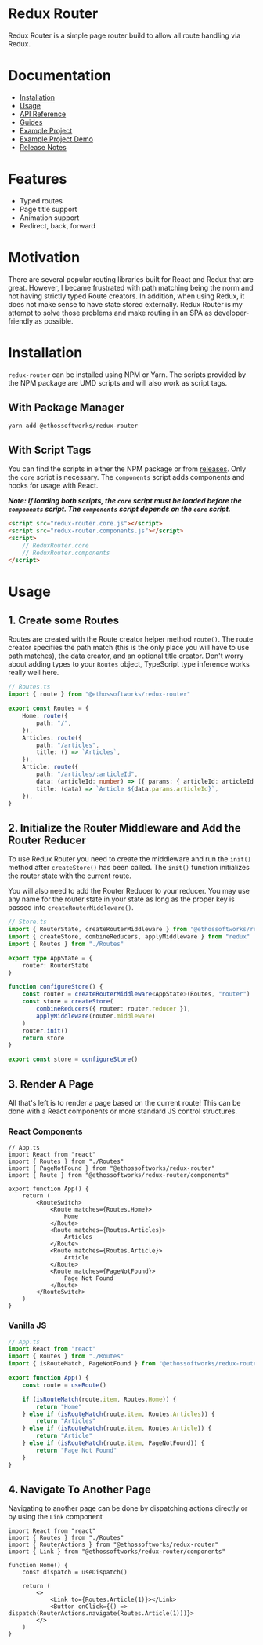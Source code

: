 # Redux Router

Redux Router is a simple page router build to allow all route handling via Redux.

# Documentation
- [Installation](#installation)
- [Usage](#usage)
- [API Reference](docs/api.md)
- [Guides](docs/guides.md)
- [Example Project](example/)
- [Example Project Demo](https://ethossoftworks.github.io/redux-router/example/index.html)
- [Release Notes](docs/release-notes.md)

# Features
- Typed routes
- Page title support
- Animation support
- Redirect, back, forward

# Motivation
There are several popular routing libraries built for React and Redux that are great. However, I became frustrated with path matching being the norm and not having strictly typed Route creators. In addition, when using Redux, it does not make sense to have state stored externally. Redux Router is my attempt to solve those problems and make routing in an SPA as developer-friendly as possible.

# Installation
`redux-router` can be installed using NPM or Yarn. The scripts provided by the NPM package are UMD scripts and will also work as script tags.

## With Package Manager
```bash
yarn add @ethossoftworks/redux-router
```

## With Script Tags
You can find the scripts in either the NPM package or from [releases](https://github.com/ethossoftworks/redux-router/releases).
Only the `core` script is necessary. The `components` script adds components and hooks for usage with React.

***Note: If loading both scripts, the `core` script must be loaded before the `components` script. The `components` script depends on the `core` script.***
```html
<script src="redux-router.core.js"></script>
<script src="redux-router.components.js"></script>
<script>
    // ReduxRouter.core
    // ReduxRouter.components
</script>
```

# Usage

## 1. Create some Routes
Routes are created with the Route creator helper method `route()`. The route creator specifies the path match (this is the only place you will have to use path matches), the data creator, and an optional title creator. Don't worry about adding types to your `Routes` object, TypeScript type inference works really well here.

```typescript
// Routes.ts
import { route } from "@ethossoftworks/redux-router"

export const Routes = {
    Home: route({
        path: "/",
    }),
    Articles: route({
        path: "/articles",
        title: () => `Articles`,
    }),
    Article: route({
        path: "/articles/:articleId",
        data: (articleId: number) => ({ params: { articleId: articleId.toString() } }),
        title: (data) => `Article ${data.params.articleId}`,
    }),
}
```

## 2. Initialize the Router Middleware and Add the Router Reducer
To use Redux Router you need to create the middleware and run the `init()` method after `createStore()` has been called. The `init()` function initializes the router state with the current route.

You will also need to add the Router Reducer to your reducer. You may use any name for the router state in your state as long as the proper key is passed into `createRouterMiddleware()`.

```typescript
// Store.ts
import { RouterState, createRouterMiddleware } from "@ethossoftworks/redux-router"
import { createStore, combineReducers, applyMiddleware } from "redux"
import { Routes } from "./Routes"

export type AppState = {
    router: RouterState
}

function configureStore() {
    const router = createRouterMiddleware<AppState>(Routes, "router")
    const store = createStore(
        combineReducers({ router: router.reducer }),
        applyMiddleware(router.middleware)
    )
    router.init()
    return store
}

export const store = configureStore()
```

## 3. Render A Page
All that's left is to render a page based on the current route! This can be done with a React components or more standard JS control structures.

### React Components
```tsx
// App.ts
import React from "react"
import { Routes } from "./Routes"
import { PageNotFound } from "@ethossoftworks/redux-router"
import { Route } from "@ethossoftworks/redux-router/components"

export function App() {
    return (
        <RouteSwitch>
            <Route matches={Routes.Home}>
                Home
            </Route>
            <Route matches={Routes.Articles}>
                Articles
            </Route>
            <Route matches={Routes.Article}>
                Article
            </Route>
            <Route matches={PageNotFound}>
                Page Not Found
            </Route>
        </RouteSwitch>
    )
}
```

### Vanilla JS
```typescript
// App.ts
import React from "react"
import { Routes } from "./Routes"
import { isRouteMatch, PageNotFound } from "@ethossoftworks/redux-router"

export function App() {
    const route = useRoute()

    if (isRouteMatch(route.item, Routes.Home)) {
        return "Home"
    } else if (isRouteMatch(route.item, Routes.Articles)) {
        return "Articles"
    } else if (isRouteMatch(route.item, Routes.Article)) {
        return "Article"
    } else if (isRouteMatch(route.item, PageNotFound)) {
        return "Page Not Found"
    }
}
```

## 4. Navigate To Another Page
Navigating to another page can be done by dispatching actions directly or by using the `Link` component

```tsx
import React from "react"
import { Routes } from "./Routes"
import { RouterActions } from "@ethossoftworks/redux-router"
import { Link } from "@ethossoftworks/redux-router/components"

function Home() {
    const dispatch = useDispatch()

    return (
        <>
            <Link to={Routes.Article(1)}></Link>
            <Button onClick={() => dispatch(RouterActions.navigate(Routes.Article(1)))}>
        </>
    )
}
```